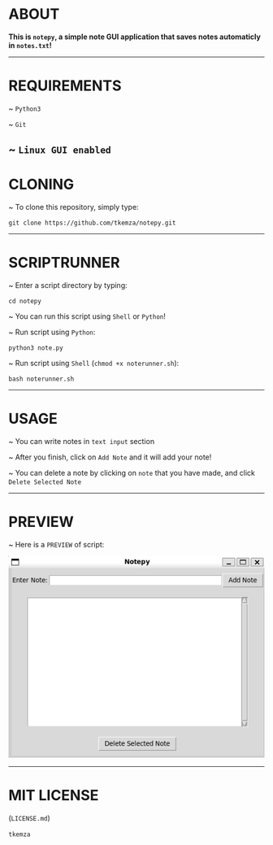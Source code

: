 # ABOUT

**This is `notepy`, a simple note GUI application that saves notes automaticly in `notes.txt`!**

------
# REQUIREMENTS

~ `Python3`

~ `Git`

~ `Linux GUI enabled`
------
# CLONING

~ To clone this repository, simply type:

    git clone https://github.com/tkemza/notepy.git
------
# SCRIPTRUNNER

~ Enter a script directory by typing:

    cd notepy

~ You can run this script using `Shell` or `Python`!

~ Run script using `Python`:

    python3 note.py

~ Run script using `Shell` (`chmod +x noterunner.sh`):

    bash noterunner.sh

------
# USAGE 

~ You can write notes in `text input` section 

~ After you finish, click on `Add Note` and it will add your note!

~ You can delete a note by clicking on `note` that you have made, and click `Delete Selected Note`

------
# PREVIEW

~ Here is a `PREVIEW` of script:

![note](note.png)

------
# MIT LICENSE

(`LICENSE.md`)

`tkemza`
